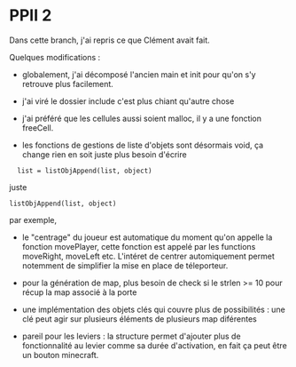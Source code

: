 # PPII 2

Dans cette branch, j'ai repris ce que Clément avait fait.

Quelques modifications :

- globalement, j'ai décomposé l'ancien main et init pour qu'on s'y retrouve plus facilement.
- j'ai viré le dossier include c'est plus chiant qu'autre chose
- j'ai préféré que les cellules aussi soient malloc, il y a une fonction freeCell.

- les fonctions de gestions de liste d'objets sont désormais void, ça change rien en soit juste plus besoin d'écrire

```
  list = listObjAppend(list, object)

```

juste

```
listObjAppend(list, object)
```

par exemple,

- le "centrage" du joueur est automatique du moment qu'on appelle la fonction movePlayer, cette fonction est appelé par les functions moveRight, moveLeft etc. L'intéret de centrer automiquement permet notemment de simplifier la mise en place de téleporteur.

- pour la génération de map, plus besoin de check si le strlen >= 10 pour récup la map associé à la porte

- une implémentation des objets clés qui couvre plus de possibilités : une clé peut agir sur plusieurs éléments de plusieurs map diférentes
- pareil pour les leviers : la structure permet d'ajouter plus de fonctionnalité au levier comme sa durée d'activation, en fait ça peut être un bouton minecraft.
